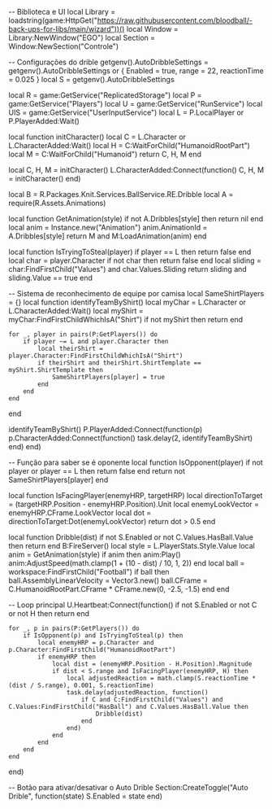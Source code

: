 -- Biblioteca e UI
local Library = loadstring(game:HttpGet("https://raw.githubusercontent.com/bloodball/-back-ups-for-libs/main/wizard"))()
local Window = Library:NewWindow("EGO")
local Section = Window:NewSection("Controle")

-- Configurações do drible
getgenv().AutoDribbleSettings = getgenv().AutoDribbleSettings or {
    Enabled = true,
    range = 22,
    reactionTime = 0.025
}
local S = getgenv().AutoDribbleSettings

local R = game:GetService("ReplicatedStorage")
local P = game:GetService("Players")
local U = game:GetService("RunService")
local UIS = game:GetService("UserInputService")
local L = P.LocalPlayer or P.PlayerAdded:Wait()

local function initCharacter()
    local C = L.Character or L.CharacterAdded:Wait()
    local H = C:WaitForChild("HumanoidRootPart")
    local M = C:WaitForChild("Humanoid")
    return C, H, M
end

local C, H, M = initCharacter()
L.CharacterAdded:Connect(function()
    C, H, M = initCharacter()
end)

local B = R.Packages.Knit.Services.BallService.RE.Dribble
local A = require(R.Assets.Animations)

local function GetAnimation(style)
    if not A.Dribbles[style] then return nil end
    local anim = Instance.new("Animation")
    anim.AnimationId = A.Dribbles[style]
    return M and M:LoadAnimation(anim)
end

local function IsTryingToSteal(player)
    if player == L then return false end
    local char = player.Character
    if not char then return false end
    local sliding = char:FindFirstChild("Values") and char.Values.Sliding
    return sliding and sliding.Value == true
end

-- Sistema de reconhecimento de equipe por camisa
local SameShirtPlayers = {}
local function identifyTeamByShirt()
    local myChar = L.Character or L.CharacterAdded:Wait()
    local myShirt = myChar:FindFirstChildWhichIsA("Shirt")
    if not myShirt then return end

    for _, player in pairs(P:GetPlayers()) do
        if player ~= L and player.Character then
            local theirShirt = player.Character:FindFirstChildWhichIsA("Shirt")
            if theirShirt and theirShirt.ShirtTemplate == myShirt.ShirtTemplate then
                SameShirtPlayers[player] = true
            end
        end
    end
end

identifyTeamByShirt()
P.PlayerAdded:Connect(function(p)
    p.CharacterAdded:Connect(function()
        task.delay(2, identifyTeamByShirt)
    end)
end)

-- Função para saber se é oponente
local function IsOpponent(player)
    if not player or player == L then return false end
    return not SameShirtPlayers[player]
end

local function IsFacingPlayer(enemyHRP, targetHRP)
    local directionToTarget = (targetHRP.Position - enemyHRP.Position).Unit
    local enemyLookVector = enemyHRP.CFrame.LookVector
    local dot = directionToTarget:Dot(enemyLookVector)
    return dot > 0.5
end

local function Dribble(dist)
    if not S.Enabled or not C.Values.HasBall.Value then return end
    B:FireServer()
    local style = L.PlayerStats.Style.Value
    local anim = GetAnimation(style)
    if anim then
        anim:Play()
        anim:AdjustSpeed(math.clamp(1 + (10 - dist) / 10, 1, 2))
    end
    local ball = workspace:FindFirstChild("Football")
    if ball then
        ball.AssemblyLinearVelocity = Vector3.new()
        ball.CFrame = C.HumanoidRootPart.CFrame * CFrame.new(0, -2.5, -1.5)
    end
end

-- Loop principal
U.Heartbeat:Connect(function()
    if not S.Enabled or not C or not H then return end

    for _, p in pairs(P:GetPlayers()) do
        if IsOpponent(p) and IsTryingToSteal(p) then
            local enemyHRP = p.Character and p.Character:FindFirstChild("HumanoidRootPart")
            if enemyHRP then
                local dist = (enemyHRP.Position - H.Position).Magnitude
                if dist < S.range and IsFacingPlayer(enemyHRP, H) then
                    local adjustedReaction = math.clamp(S.reactionTime * (dist / S.range), 0.001, S.reactionTime)
                    task.delay(adjustedReaction, function()
                        if C and C:FindFirstChild("Values") and C.Values:FindFirstChild("HasBall") and C.Values.HasBall.Value then
                            Dribble(dist)
                        end
                    end)
                end
            end
        end
    end
end)

-- Botão para ativar/desativar o Auto Drible
Section:CreateToggle("Auto Drible", function(state)
    S.Enabled = state
end)
